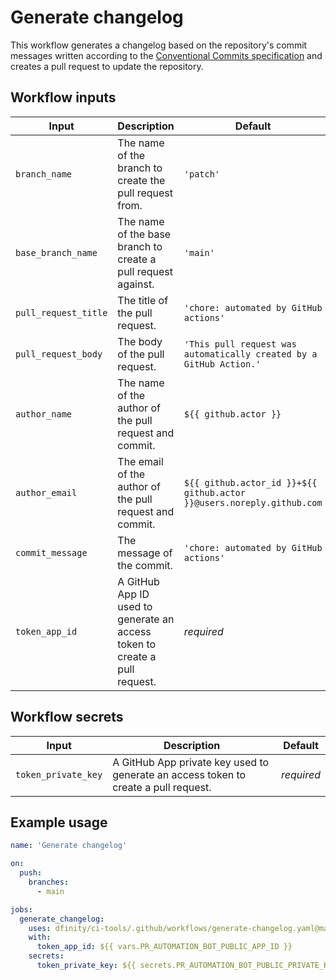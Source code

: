 # Generate changelog

This workflow generates a changelog based on the repository's commit messages written according to the [Conventional Commits specification](https://www.conventionalcommits.org/en/v1.0.0/) and creates a pull request to update the repository.

## Workflow inputs

| Input                | Description                                                                | Default                                                               |
| -------------------- | -------------------------------------------------------------------------- | --------------------------------------------------------------------- |
| `branch_name`        | The name of the branch to create the pull request from.                    | `'patch'`                                                             |
| `base_branch_name`   | The name of the base branch to create a pull request against.              | `'main'`                                                              |
| `pull_request_title` | The title of the pull request.                                             | `'chore: automated by GitHub actions'`                                |
| `pull_request_body`  | The body of the pull request.                                              | `'This pull request was automatically created by a GitHub Action.'`   |
| `author_name`        | The name of the author of the pull request and commit.                     | `${{ github.actor }}`                                                 |
| `author_email`       | The email of the author of the pull request and commit.                    | `${{ github.actor_id }}+${{ github.actor }}@users.noreply.github.com` |
| `commit_message`     | The message of the commit.                                                 | `'chore: automated by GitHub actions'`                                |
| `token_app_id`       | A GitHub App ID used to generate an access token to create a pull request. | _required_                                                            |

## Workflow secrets

| Input               | Description                                                                         | Default    |
| ------------------- | ----------------------------------------------------------------------------------- | ---------- |
| `token_private_key` | A GitHub App private key used to generate an access token to create a pull request. | _required_ |

## Example usage

```yaml
name: 'Generate changelog'

on:
  push:
    branches:
      - main

jobs:
  generate_changelog:
    uses: dfinity/ci-tools/.github/workflows/generate-changelog.yaml@main
    with:
      token_app_id: ${{ vars.PR_AUTOMATION_BOT_PUBLIC_APP_ID }}
    secrets:
      token_private_key: ${{ secrets.PR_AUTOMATION_BOT_PUBLIC_PRIVATE_KEY }}
```
